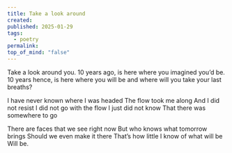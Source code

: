 ```yaml
---
title: Take a look around
created: 
published: 2025-01-29
tags:
  - poetry
permalink: 
top_of_mind: "false"
---
```

Take a look around you.
10 years ago, is here where you imagined you’d be.
10 years hence, is here where you will be
and where will you take your last breaths?

I have never known where I was headed
The flow took me along 
And I did not resist
I did not go with the flow
I just did not know
That there was somewhere to go

There are faces that we see right now
But who knows what tomorrow brings
Should we even make it there
That’s how little I know of what will be
Will be.




